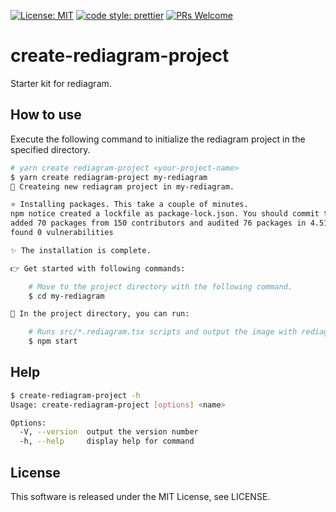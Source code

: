 [![License: MIT](https://img.shields.io/badge/License-MIT-yellow.svg)](https://opensource.org/licenses/MIT)
[![code style: prettier](https://img.shields.io/badge/code_style-prettier-ff69b4.svg)](https://github.com/prettier/prettier)
[![PRs Welcome](https://img.shields.io/badge/PRs-welcome-brightgreen.svg)](http://makeapullrequest.com)

# create-rediagram-project

Starter kit for rediagram.

## How to use

Execute the following command to initialize the rediagram project in the specified directory.

```bash
# yarn create rediagram-project <your-project-name>
$ yarn create rediagram-project my-rediagram
🌈 Createing new rediagram project in my-rediagram.

⭐️ Installing packages. This take a couple of minutes.
npm notice created a lockfile as package-lock.json. You should commit this file.
added 70 packages from 150 contributors and audited 76 packages in 4.51s
found 0 vulnerabilities

✨ The installation is complete.

👉 Get started with following commands:

    # Move to the project directory with the following command.
    $ cd my-rediagram

🚀 In the project directory, you can run:

    # Runs src/*.rediagram.tsx scripts and output the image with rediagram.
    $ npm start

```

## Help

```bash
$ create-rediagram-project -h
Usage: create-rediagram-project [options] <name>

Options:
  -V, --version  output the version number
  -h, --help     display help for command
```

## License

This software is released under the MIT License, see LICENSE.
